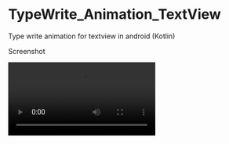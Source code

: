 # TypeWrite_Animation_TextView
Type write animation for textview in android (Kotlin)

Screenshot

![Image of Yaktocat](https://github.com/AndroidManikandan5689/TypeWrite_Animation_TextView/blob/master/apk/TypewritingTextView.mp4)

